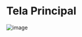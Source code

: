 # Tela Principal
![image](https://github.com/user-attachments/assets/2c926269-5ae9-458b-bbb5-945bbdabb6b3)
